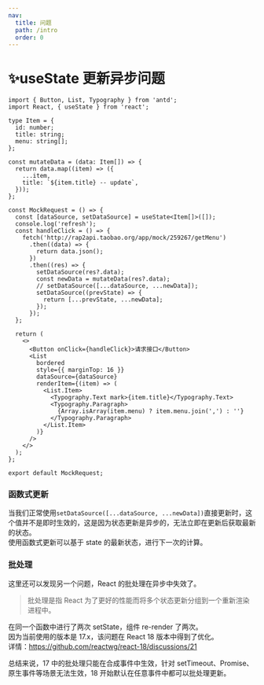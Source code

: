 ```yaml
---
nav:
  title: 问题
  path: /intro
  order: 0
---
```


# ✨useState 更新异步问题

```tsx
import { Button, List, Typography } from 'antd';
import React, { useState } from 'react';

type Item = {
  id: number;
  title: string;
  menu: string[];
};

const mutateData = (data: Item[]) => {
  return data.map((item) => ({
    ...item,
    title: `${item.title} -- update`,
  }));
};

const MockRequest = () => {
  const [dataSource, setDataSource] = useState<Item[]>([]);
  console.log('refresh');
  const handleClick = () => {
    fetch('http://rap2api.taobao.org/app/mock/259267/getMenu')
      .then((data) => {
        return data.json();
      })
      .then((res) => {
        setDataSource(res?.data);
        const newData = mutateData(res?.data);
        // setDataSource([...dataSource, ...newData]);
        setDataSource((prevState) => {
          return [...prevState, ...newData];
        });
      });
  };

  return (
    <>
      <Button onClick={handleClick}>请求接口</Button>
      <List
        bordered
        style={{ marginTop: 16 }}
        dataSource={dataSource}
        renderItem={(item) => (
          <List.Item>
            <Typography.Text mark>{item.title}</Typography.Text>
            <Typography.Paragraph>
              {Array.isArray(item.menu) ? item.menu.join(',') : ''}
            </Typography.Paragraph>
          </List.Item>
        )}
      />
    </>
  );
};

export default MockRequest;
```

### 函数式更新

当我们正常使用`setDataSource([...dataSource, ...newData])`直接更新时，这个值并不是即时生效的，这是因为状态更新是异步的，无法立即在更新后获取最新的状态。  
使用函数式更新可以基于 state 的最新状态，进行下一次的计算。

### 批处理

这里还可以发现另一个问题，React 的批处理在异步中失效了。

> 批处理是指 React 为了更好的性能而将多个状态更新分组到一个重新渲染进程中。

在同一个函数中进行了两次 setState，组件 re-render 了两次。  
因为当前使用的版本是 17.x，该问题在 React 18 版本中得到了优化。  
详情：https://github.com/reactwg/react-18/discussions/21

总结来说，17 中的批处理只能在合成事件中生效，针对 setTimeout、Promise、原生事件等场景无法生效，18 开始默认在任意事件中都可以批处理更新。
